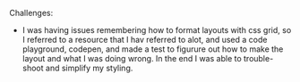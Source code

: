 Challenges:

- I was having issues remembering how to format layouts with css grid, so I referred to a resource that I hav referred to alot, and used a code playground, codepen, and made a test to figurure out how to make the layout and what I was doing wrong. In the end I was able to trouble-shoot and simplify my styling.